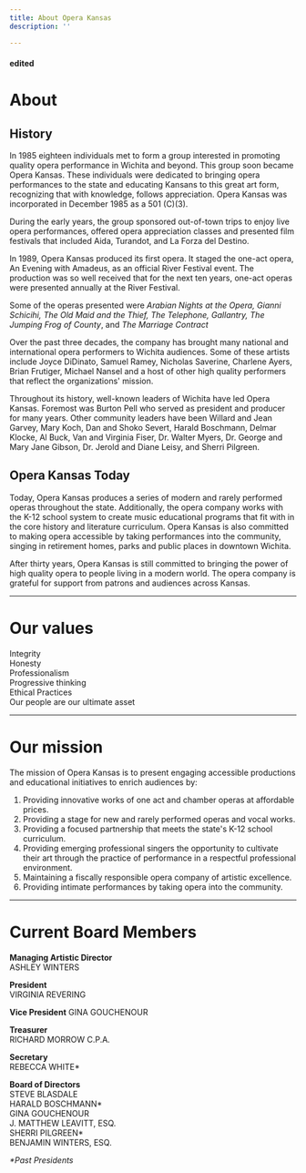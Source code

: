 ```yaml
---
title: About Opera Kansas
description: ''

---
```

#### edited

# About

## History

In 1985 eighteen individuals met to form a group interested in promoting quality opera performance in Wichita and beyond. This group soon became Opera Kansas. These individuals were dedicated to bringing opera performances to the state and educating Kansans to this great art form, recognizing that with knowledge, follows appreciation. Opera Kansas was incorporated in December 1985 as a 501 (C)(3).

During the early years, the group sponsored out-of-town trips to enjoy live opera performances, offered opera appreciation classes and presented film festivals that included Aida, Turandot, and La Forza del Destino.

In 1989, Opera Kansas produced its first opera. It staged the one-act opera, An Evening with Amadeus, as an official River Festival event. The production was so well received that for the next ten years, one-act operas were presented annually at the River Festival.

Some of the operas presented were _Arabian Nights at the Opera, Gianni Schicihi, The Old Maid and the Thief, The Telephone, Gallantry, The Jumping Frog of County_, and _The Marriage Contract_

Over the past three decades, the company has brought many national and international opera performers to Wichita audiences. Some of these artists include Joyce DiDinato, Samuel Ramey, Nicholas Saverine, Charlene Ayers, Brian Frutiger, Michael Nansel and a host of other high quality performers that reflect the organizations' mission.

Throughout its history, well-known leaders of Wichita have led Opera Kansas. Foremost was Burton Pell who served as president and producer for many years. Other community leaders have been Willard and Jean Garvey, Mary Koch, Dan and Shoko Severt, Harald Boschmann, Delmar Klocke, Al Buck, Van and Virginia Fiser, Dr. Walter Myers, Dr. George and Mary Jane Gibson, Dr. Jerold and Diane Leisy, and Sherri Pilgreen.

## Opera Kansas Today

Today, Opera Kansas produces a series of modern and rarely performed operas throughout the state. Additionally, the opera company works with the K-12 school system to create music educational programs that fit with in the core history and literature curriculum. Opera Kansas is also committed to making opera accessible by taking performances into the community, singing in retirement homes, parks and public places in downtown Wichita.

After thirty years, Opera Kansas is still committed to bringing the power of high quality opera to people living in a modern world. The opera company is grateful for support from patrons and audiences across Kansas.

***

# Our values

Integrity  
Honesty  
Professionalism  
Progressive thinking  
Ethical Practices  
Our people are our ultimate asset

***

# Our mission

The mission of Opera Kansas is to present engaging accessible productions and educational initiatives to enrich audiences by:

1. Providing innovative works of one act and chamber operas at affordable prices.
2. Providing a stage for new and rarely performed operas and vocal works.
3. Providing a focused partnership that meets the state's K-12 school curriculum.
4. Providing emerging professional singers the opportunity to cultivate their art through the practice of performance in a respectful professional environment.
5. Maintaining a fiscally responsible opera company of artistic excellence.
6. Providing intimate performances by taking opera into the community.

***

# Current Board Members

**Managing Artistic Director**  
ASHLEY WINTERS

**President**  
VIRGINIA REVERING

**Vice President**
GINA GOUCHENOUR

**Treasurer**  
RICHARD MORROW C.P.A.

**Secretary**  
REBECCA WHITE*

**Board of Directors**  
STEVE BLASDALE  
HARALD BOSCHMANN*  
GINA GOUCHENOUR  
J. MATTHEW LEAVITT, ESQ.  
SHERRI PILGREEN*  
BENJAMIN WINTERS, ESQ.

_*Past Presidents_